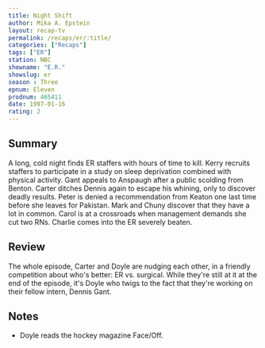 ```yaml
---
title: Night Shift
author: Mika A. Epstein
layout: recap-tv
permalink: /recaps/er/:title/
categories: ["Recaps"]
tags: ["ER"]
station: NBC
showname: "E.R."
showslug: er
season : Three  
epnum: Eleven  
prodnum: 465411    
date: 1997-01-16  
rating: 2  
---
```


## Summary  
  
A long, cold night finds ER staffers with hours of time to kill. Kerry recruits staffers to participate in a study on sleep deprivation combined with physical activity. Gant appeals to Anspaugh after a public scolding from Benton. Carter ditches Dennis again to escape his whining, only to discover deadly results. Peter is denied a recommendation from Keaton one last time before she leaves for Pakistan. Mark and Chuny discover that they have a lot in common. Carol is at a crossroads when management demands she cut two RNs. Charlie comes into the ER severely beaten.

## Review  
  
The whole episode, Carter and Doyle are nudging each other, in a friendly competition about who's better: ER vs. surgical. While they're still at it at the end of the episode, it's Doyle who twigs to the fact that they're working on their fellow intern, Dennis Gant.

## Notes  
  
* Doyle reads the hockey magazine Face/Off.